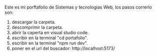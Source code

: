 Este es mi porftafolio de Sistemas y tecnologías Web, los pasos correrlo son:
1. descargar la carpeta.
2. descomprímir la carpeta.
3. abrir la caperta en visual studio code.
4. escribir en la terminal "cd portafolio".
5. escribir en la terminal "npm run dev".
6. poner en el url del buscador: http://localhost:5173/
